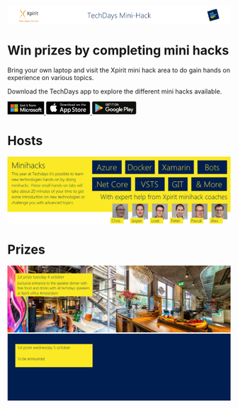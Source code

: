 ![Xpirit TechDays MiniHack Banner](./HackBanner-s.png)

# Win prizes by completing mini hacks
Bring your own laptop and visit the Xpirit mini hack area to do gain hands on experience on various topics.

Download the TechDays app to explore the different mini hacks available. 

<a href="https://www.microsoft.com/store/apps/9NBLGGH4TBWD">
<img alt="Microsoft" src="Images/badge-windows-x2.png" height=30>
</a>
<a href="https://itunes.apple.com/us/app/techdays-16/id1137372151?ls=1&mt=8">
<img alt="Apple" src="Images/badge-apple-x2.png" height=30>
</a>
<a href="https://play.google.com/store/apps/details?id=com.xpirit.techdays">
<img alt="Google" src="Images/badge-google-x2.png" height=30>
</a>

# Hosts
![Xpirit Hosts](Images/minihacksbanner.png)

# Prizes
![Prize 1](Images/prize1.png)
![Prize 1](Images/prize2.png)